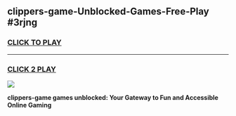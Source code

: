 
## clippers-game-Unblocked-Games-Free-Play #3rjng
<h3>
<a href="https://us.freeplayer.one?title=clippers-game&ref=9M">CLICK TO PLAY</a></h3>
<hr>

<h3>
<a href="https://us.freeplayer.one?title=clippers-game&ref=9M">CLICK 2 PLAY</a>
  
</h3>

<a href="https://us.freeplayer.one?title=clippers-game&ref=9M"><img src="https://clearcache.store/games.png"></a>


**clippers-game games unblocked: Your Gateway to Fun and Accessible Online Gaming**
